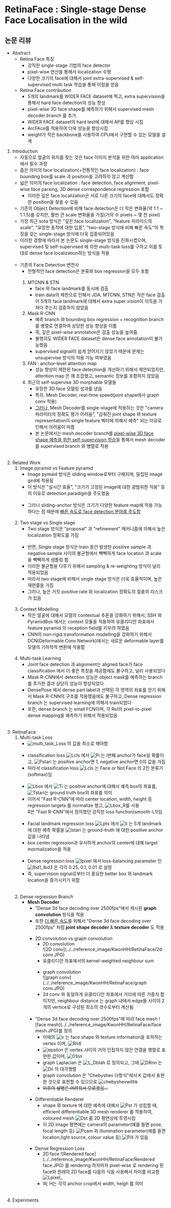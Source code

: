 # RetinaFace : Single-stage Dense Face Localisation in the wild
## 논문 리뷰
- Abstract
    - Retina Face 특징
         - 강직한 single-stage 기법의 face detector
         - pixel-wise 연산을 통해서 localization 수행
         - 다양한 크기의 face에 대해서 joint extra-supervised & self-supervised multi task 학습을 통해 이점을 얻음<br>
    - Retina Face contribution
        - 5개의 landmark를 WIDER FACE dataset에 찍고, extra supervision을 통해서 hard face detection의 성능 향상
        - pixel-wise 3D face shape를 예측하기 위해서 supervised mesh decoder branch 를 추가
        - WIDER FACE dataset의 hard test에 대해서 AP를 향상 시킴
        - ArcFAce를 적용하여 더욱 성능을 향상시킴
        - weight가 작은 backbone을 사용하여 CPU에서 구현할 수 있는 모델을 설계
1. Introduction
    - 자동으로 얼굴의 위치를 찾는 것은 face 이미지 분석을 위한 여러 application 에서 필수 과정
    - 좁은 의미의 face localization(=전통적인 face localization) : face bounding box를 scale 과 position을 고려하지 않고 계산함
    - 넓은 의미의 face localization : face detection, face alignment, pixel-wise face parsing, 3D dense correspondence regression 포함
        - 이러한 깊은 face localization은 서로 다른 크기의 face에 대해서도 정확한 position을 찾을 수 있음
    - 기존의 Object Detection에 비해 face detection은 더 작은 변화율(약 1:1 ~ 1:1.5)를 갖지만, 훨씬 큰 scale 변화율을 가짐(거의 수 pixels ~ 몇 천 pixel)
    - 가장 최근 sota 방식은 "깊은 face localization", "feature 피라미드의 scale", "유망한 동작에 대한 입증", "two-stage 방식에 비해 빠른 속도"의 특징을 갖는 single-stage 방식에 더욱 집중되어있음
    - 이러한 경향에 따라서 본 논문도 single-stage 방식을 진화시켰으며, supervised 및 self-supervised 에 의한 multi-task loss를 구하고 이를 토대로 dense face localization하는 방식을 적용<br><br>
    - 기존의 Face Detection 변천사
        - 전형적인 face detection은 분류와 box regression을 모두 포함<br><br>
        1. MTCNN & STN
            - face 와 face landmark를 동시에 검출
            - train data의 제한으로 인해서 JDA, MTCNN, STN은 작은 face 검출이 5개의 face landmark에 대해서 extra super vision이 이득을 가져다 주는지 검증하지 않았음
        1. Mask R-CNN
            - 예측 branch 와 bounding box regression + recognition branch를 병렬로 연결하여 상당한 성능 향상을 이룸
            - 즉, 깊은 pixel-wise annotation은 검출 성능을 높여줌
            - 불행히도 WIDER FACE dataset은 dense face annotation이 불가능했음
            - supervised signal이 쉽게 얻어지기 않았기 때문에 문제는 unsupervise 방식의 적용 가능 여부였음
        1. FAN : anchor-level attention map
            - 성능 향상이 제한된 face detection을 개선하기 위해서 제안되었지만, attention map 은 꽤 조잡했고, semantic 정보를 포함하지 않았음
        1. 최근의 self-supervise 3D morphable 모델들
            - 유망한 3D face 모델링 성과를 냈음
            - 특히, Mesh Decoder, real-time speed(joint shape에서 graph conv 적용)
            - <u>그러나,</u> Mesh Decoder를 single-stage에 적용하는 것은 "camera 파라미터의 정확도 평가 어려움", "감춰진 joint shape 와 texture representation이 single feature 벡터에 의해서 예측" 되는 이유로 인해서 어려움이 따름
            - 본 논문에서는 mesh decoder branch를 <u>pixel-wise 3D face shape 예측을 위한 self-supervision 학습</u>을 통해서 mesh decoder를 supervised branch 와 병렬로 적용<br><br><br>
1. Related Work
    1. Image pyramid vs Feature pyramid
        - Image pymaid 방식은 sliding window로부터 구해지며, 밀집된 image gird에 적용됨
        - 이 방식은 "실시간 효율", "크기가 고정된 image에 대한 광범위한 적용" 등의 이유로 detection paradigm을 주도했음<br><br>
        - 그러나 sliding-anchor 방식은 크기가 다양한 feature map에 적용 가능하다는 점 때문에 <u>빠른 속도로 face detection 분야를 주도함</u><br><br>
    1. Two stage vs Single stage
        - Two stage 방식은 "proposal" 과 "refinement" 메커니즘에 의해서 높은 localization 정확도를 가짐<br><br>
        - 반면, Single stage 방식은 train 동안 발생한 positive sample 과 negative sample 사이의 불균형에서 빽빽하게 face location 과 scale 을 빽빽하게 샘플링 함
        - 이러한 불균형을 다루기 위해서 sampling & re-weighting 방식이 널리 적용되었음
        - 따라서 two stage에 비해서 single stage 방식은 더욱 효율적이며, 높은 재현률을 가짐
        - 그러나, 높은 거짓 positive rate 와 localization 정확도의 절충의 리스크가 있음<br><br>
    1. Context Modelling
        - 작은 얼굴에 대해서 모델의 contextual 추론을 강화하기 위해서, SSH 와 PyramidBox 에서는 context 모듈을 적용하여 유클리디안 좌표에서 feature pyramid 의 reception field를 키우려 하였음
        - CNN의 non-rigid transformation modelling을 강화하기 위해서 DCN(Deformable Conv Network)에서는 새로운 deformable layer를 모델의 기하학적 변환에 적용함<br><br>
    1. Multi-task Learning
        - Joint face detection 과 alignment는 aligned face가 face classification 에서 더 좋은 특징을 제공함에도 불구하고, 널리 사용되었다
        - Mask R-CNN에서 detection 성능은 object mask를 예측하는 branch를 추가한 결과 상당히 성능이 향상되었다
        - DensePose 에서 dense part label과 선택된 각 영역의 좌표를 얻기 위해서 Mask R-CNN의 구조를 적용했음에도 불구하고, Dense regression branch 는 supervised learning에 의해서 train되었다
        - 또한, dense branch 는 small FCN이며, 각 RoI의 pixel-to-pixel dense mapping을 예측하기 위해서 적용되었음<br><br><br>
1. RetinaFace
    1. Multi-task Loss
        - ![multi_task_Loss](../../reference_image/KwonHH/RetinaFace/multi_task_Loss.JPG) 의 값을 최소로 해야함<br><br>
        - classification loss ![Lcls](../../reference_image/KwonHH/RetinaFace/Lcls.JPG) 에서 ![Pi](../../reference_image/KwonHH/RetinaFace/Pi.JPG) 는 i번째 anchor가 face일 확률이고, ![Pstari](../../reference_image/KwonHH/RetinaFace/Pstari.JPG) 는 positive anchor면 1, negative anchor면 0의 값을 가짐
        - 따라서 classification loss ![Lcls](../../reference_image/KwonHH/RetinaFace/Lcls.JPG) 는 Face or Not Face 의 2진 분류기(softmax)임<br><br>
        - ![Lbox](../../reference_image/KwonHH/RetinaFace/Lbox.JPG) 에서 ![Ti](../../reference_image/KwonHH/RetinaFace/Ti.JPG) 는 positive anchor에 대해서 예측 box의 좌표를, ![Tstari](../../reference_image/KwonHH/RetinaFace/Tstari.JPG)는 ground truth box의 좌표를 의미
        - 이어서 "Fast R-CNN"에 따라 center location, width, height 등 regression targets 를 normalize 했고, ![Lbox_R](../../reference_image/KwonHH/RetinaFace/Lbox_R.JPG)를 사용 <br>R은 "Fast R-CNN"에서 정의했던 강직한 loss function(smooth-L1)임<br><br>
        - Facial landmark regression loss ![Lpts](../../reference_image/KwonHH/RetinaFace/Lpts.JPG) 에서 ![li](../../reference_image/KwonHH/RetinaFace/li.JPG) 는 5개 landmark에 대한 예측 확률을 ![lstari](../../reference_image/KwonHH/RetinaFace/lstari.JPG) 는 ground-truth 에 대한 positive anchor 값을 나타냄
        - box center regression과 유사하게 anchor의 center에 대해 target mormalization을 적용<br><br>
        - Dense regression loss ![lpixel](../../reference_image/KwonHH/RetinaFace/Lpixel.JPG) 에서 loss-balancing parameter 인 ![lbd1_lbd3](../../reference_image/KwonHH/RetinaFace/lbd1_lbd3.JPG) 은 각각 0.25, 0.1, 0.01 로 설정
        - 즉, supervision signal로부터 더 중요한 better box 와 landmark location을 증가시키기 위함<br><br><br>
    1. Dense regression Branch
        - __Mesh Decoder__
            - "Dense 3d face decoding over 2500fps"에서 제시된 __graph convolution__ 방식을 적용
            - 또한 <u>더 빠른 속도</u>를 위해서 "Dense 3d face decoding over 2500fps" 처럼 __joint shape decoder__ & __texture decoder__ 도 적용<br><br>
            - 2D convolution vs graph convolution
                - 2D convolution<br> ![2D conv](../../reference_image/KwonHH/RetinaFace/2d conv.JPG) <br>
                - 유클리디안 좌표에서의 kernel-weighted neighbour sum<br><br>
                - graph convolution<br> ![graph conv](../../reference_image/KwonHH/RetinaFace/graph conv.JPG) <br>
                - 2d conv 와 동일하게 유클리디안 좌표에서 거리에 따른 가중치 합이지만, neighbour distance 는 graph 내에서 edge들 사이의 2개의 vertice로 구성된 최소의 갯수로부터 계산됨<br><br>
            - "Dense 3d face decoding over 2500fps"에 따라 face mesh ![face mesh](../../reference_image/KwonHH/RetinaFace/face mesh.JPG)를 정의
                - 이때의 ![v](../../reference_image/KwonHH/RetinaFace/v.JPG) 는 face shape 와 texture information을 포하하는 vertex 이며, ![Rn6](../../reference_image/KwonHH/RetinaFace/Rn6.JPG)
                - ![epsilon](../../reference_image/KwonHH/RetinaFace/epsilon.JPG) 은 vertex 사이의 거의 인접하지 않은 연결을 행렬로 표현한 값이며, ![01nn](../../reference_image/KwonHH/RetinaFace/01nn.JPG)
                - graph Laplacian 은 ![L_Dblah](../../reference_image/KwonHH/RetinaFace/L_Dblah.JPG) 로 정의되고, 그때 ![DRnn](../../reference_image/KwonHH/RetinaFace/DRnn.JPG) 는 ![Dii](../../reference_image/KwonHH/RetinaFace/Dii.JPG) 의 대각행렬
                - graph convolution 은 "Chebyshev 다항식"에서 K 값에서 표현한 것으로 표현할 수 있으므로 ![chebyshevwithk](../../reference_image/KwonHH/RetinaFace/chebyshevwithk.JPG) <br>
                - ~~이후의 설명은 어려워서 모르겠음...~~ <br><br> 
            - Differentiable Renderer
                - shape 와 texture 에 대한 예측에 대해서 ![Pst](../../reference_image/KwonHH/RetinaFace/Pst.JPG) 가 성립할 때, efficient differentiable 3D mesh renderer 를 적용하여, coloured mesh ![Dst](../../reference_image/KwonHH/RetinaFace/Dst.JPG) 를 2D 평면상에 투영시킴
                - 이 2D image 평면에는 camera의 parameter(예를 들면 pose, focal length 등) ![Pcam](../../reference_image/KwonHH/RetinaFace/Pcam.JPG) 와 illumination parameter(예를 들면 location,light source, colour value 등) ![Pill](../../reference_image/KwonHH/RetinaFace/Pill.JPG) 가 있음<br><br>
            - Dense Regression Loss
                - 2D face ![Rendered face](../../reference_image/KwonHH/RetinaFace/Rendered face.JPG) 를 rendering 하자마자 pixel-wise 로 rendering 된 face와 원래의 2D face를 다음의 식을 사용해서 차이를 비교함<br> ![Lpixel_](../../reference_image/KwonHH/RetinaFace/Lpixel.JPG) <br>
                - W, H는 각각 anchor crop에서 width, heigh 를 의미<br><br><br>
1. Experiments
                 